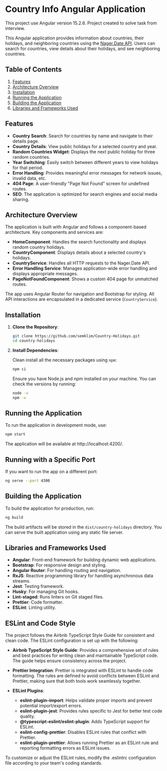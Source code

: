 # Country Info Angular Application

This project use Angular version 15.2.6.
Project created to solve task from interview.

This Angular application provides information about countries, their holidays, and neighboring countries using the [Nager.Date API](https://date.nager.at/swagger/index.html). Users can search for countries, view details about their holidays, and see neighboring countries.

## Table of Contents

1. [Features](#features)
2. [Architecture Overview](#architecture-overview)
3. [Installation](#installation)
4. [Running the Application](#running-the-application)
5. [Building the Application](#building-the-application)
6. [Libraries and Frameworks Used](#libraries-and-frameworks-used)

## Features

- **Country Search**: Search for countries by name and navigate to their details page.
- **Country Details**: View public holidays for a selected country and year.
- **Random Countries Widget**: Displays the next public holiday for three random countries.
- **Year Switching**: Easily switch between different years to view holidays for that period.
- **Error Handling**: Provides meaningful error messages for network issues, invalid data, etc.
- **404 Page**: A user-friendly "Page Not Found" screen for undefined routes.
- **SEO**: The application is optimized for search engines and social media sharing.

## Architecture Overview

The application is built with Angular and follows a component-based architecture. Key components and services are:

- **HomeComponent**: Handles the search functionality and displays random country holidays.
- **CountryComponent**: Displays details about a selected country's holidays.
- **CountryService**: Handles all HTTP requests to the Nager.Date API.
- **Error Handling Service**: Manages application-wide error handling and displays appropriate messages.
- **PageNotFoundComponent**: Shows a custom 404 page for unmatched routes.

The app uses Angular Router for navigation and Bootstrap for styling. All API interactions are encapsulated in a dedicated service (`CountryService`).

## Installation

1. **Clone the Repository**:

    ```bash
    git clone https://github.com/semklim/Country-Holidays.git
    cd country-holidays
    ```

2. **Install Dependencies**:

    Clean install all the necessary packages using `npm`:

    ```bash
    npm ci
    ```

    Ensure you have Node.js and npm installed on your machine. You can check the versions by running:

    ```bash
    node -v
    npm -v
    ```

## Running the Application

To run the application in development mode, use:

```bash
npm start
```

The application will be available at http://localhost:4200/.

## Running with a Specific Port

If you want to run the app on a different port:

```bash
ng serve --port 4300
```

## Building the Application

To build the application for production, run:

```bash
ng build
```

The build artifacts will be stored in the `dist/country-holidays` directory. You can serve the built application using any static file server.

## Libraries and Frameworks Used

- **Angular**: Front-end framework for building dynamic web applications.
- **Bootstrap**: For responsive design and styling.
- **Angular Router**: For handling routing and navigation.
- **RxJS**: Reactive programming library for handling asynchronous data streams.
- **Jest**: Testing framework.
- **Husky**: For managing Git hooks.
- **Lint-staged**: Runs linters on Git staged files.
- **Prettier**: Code formatter.
- **ESLint**: Linting utility.

## ESLint and Code Style
The project follows the Airbnb TypeScript Style Guide for consistent and clean code. The ESLint configuration is set up with the following:

- **Airbnb TypeScript Style Guide**: Provides a comprehensive set of rules and best practices for writing clean and maintainable TypeScript code. The guide helps ensure consistency across the project.
- **Prettier Integration**: Prettier is integrated with ESLint to handle code formatting. The rules are defined to avoid conflicts between ESLint and Prettier, making sure that both tools work seamlessly together.

- **ESLint Plugins**:
  - **eslint-plugin-import**: Helps validate proper imports and prevent potential import/export errors.
  - **eslint-plugin-jest**: Provides rules specific to Jest for better test code quality.
  - **@typescript-eslint/eslint-plugin**: Adds TypeScript support for ESLint.
  - **eslint-config-prettier**: Disables ESLint rules that conflict with Prettier.
  - **eslint-plugin-prettier**: Allows running Prettier as an ESLint rule and reporting formatting errors as ESLint issues.

To customize or adjust the ESLint rules, modify the .eslintrc configuration file according to your team's coding standards.
